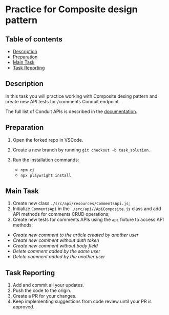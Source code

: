# Practice for Composite design pattern

## Table of contents

- [Description](#description)
- [Preparation](#preparation)
- [Main Task](#main-task)
- [Task Reporting](#task-reporting)

## Description

In this task you will practice working with Composite desing pattern and create new API tests for /comments Conduit endpoint.

The full list of Conduit APIs is described in the [documentation](https://documenter.getpostman.com/view/22790481/2sB2j1iY5B).


## Preparation

1. Open the forked repo in VSCode.
2. Create a new branch by running `git checkout -b task_solution`.
3. Run the installation commands:

    - `npm ci`
    - `npx playwright install`


## Main Task

1. Create new class `./src/api/resources/CommentsApi.js`;
2. Initialize `CommentsApi` in the `./src/api//ApiComposite.js` class and add API methods for comments CRUD operations;
3. Create new tests for comments APIs using the `api` fixture to access API methods:
- *Create new comment to the article created by another user*
- *Create new comment without auth token*
- *Create new comment without body field*
- *Delete comment added by the same user*
- *Delete comment added by the another user*


## Task Reporting

1. Add and commit all your updates.
2. Push the code to the origin.
3. Create a PR for your changes.
4. Keep implementing suggestions from code review until your PR is approved.
